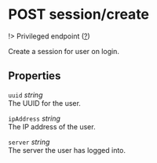 # <span class="badge badge-light">POST</span> <span class="badge badge-light">session/create</span>

!> Privileged endpoint ([?](privileged.md))

Create a session for user on login.

## Properties

`uuid` *string*  
The UUID for the user.

`ipAddress` *string*  
The IP address of the user.

`server` *string*  
The server the user has logged into.



